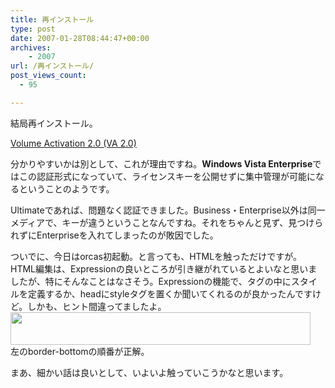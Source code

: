 ```yaml
---
title: 再インストール
type: post
date: 2007-01-28T08:44:47+00:00
archives:
    - 2007
url: /再インストール/
post_views_count:
  - 95

---
```

結局再インストール。

[Volume Activation 2.0 (VA 2.0)][1]

分かりやすいかは別として、これが理由ですね。**Windows Vista Enterprise**ではこの認証形式になっていて、ライセンスキーを公開せずに集中管理が可能になるということのようです。

Ultimateであれば、問題なく認証できました。Business・Enterprise以外は同一メディアで、キーが違うということなんですね。それをちゃんと見ず、見つけられずにEnterpriseを入れてしまったのが敗因でした。

ついでに、今日はorcas初起動。と言っても、HTMLを触っただけですが。  
HTML編集は、Expressionの良いところが引き継がれているとよいなと思いましたが、特にそんなことはなさそう。Expressionの機能で、タグの中にスタイルを定義するか、headにstyleタグを置くか聞いてくれるのが良かったんですけど。しかも、ヒント間違ってましたよ。  
<a href="https://i2.wp.com/jqinglong.html.xdomain.jp/bimg/d6b2ac080ce7_F98B/image%7B0%7D%5B2%5D.png" atomicselection="true"><img style="border-right: 0px; border-top: 0px; border-left: 0px; border-bottom: 0px" height="52" src="https://i1.wp.com/jqinglong.html.xdomain.jp/bimg/d6b2ac080ce7_F98B/image%7B0%7D_thumb.png?resize=480%2C52" width="480" border="0" data-recalc-dims="1" /></a>  
左のborder-bottomの順番が正解。

まあ、細かい話は良いとして、いよいよ触っていこうかなと思います。

 [1]: http://www.microsoft.com/japan/licensing/vl/activation/windowsvista/default.mspx